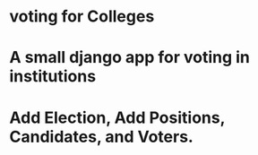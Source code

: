 # voting for Colleges 
# A small django app for voting in institutions
# Add Election, Add Positions, Candidates, and Voters.
# 